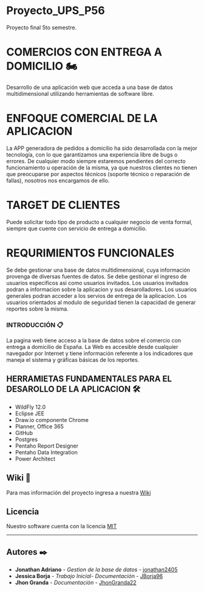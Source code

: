 # Proyecto_UPS_P56
Proyecto final 5to semestre.
# COMERCIOS CON ENTREGA A DOMICILIO 🏍️

Desarrollo de una aplicación web que acceda a una base de datos multidimensional utilizando herramientas de software libre.

# ENFOQUE COMERCIAL DE LA APLICACION 
La APP generadora de pedidos a domicilio ha sido desarrollada con la mejor tecnología, con lo que garantizamos una experiencia libre de bugs o errores. De cualquier modo siempre estaremos pendientes del correcto funcionamiento u operación de la misma, ya que nuestros clientes no tienen que preocuparse por aspectos técnicos (soporte técnico o reparación de fallas), nosotros nos encargamos de ello.

# TARGET DE CLIENTES
Puede solicitar todo tipo de producto a cualquier negocio de venta formal, siempre que cuente con servicio de entrega a domicilio.

# REQURIMIENTOS FUNCIONALES 
Se debe gestionar una base de datos multidimensional, cuya información provenga de diversas fuentes de datos. 
Se debe gestionar el ingreso de usuarios especificos asi como usuarios invitados.
Los usuarios invitados podran a informacion sobre la aplicacion y sus desarolladores.
Los usuarios generales podran acceder a los servios de entrega de la aplicacion.
Los usuarios orientados al modulo de seguridad tienen la capacidad de generar reportes sobre la misma.

### INTRODUCCIÓN 📋
La pagina web tiene acceso a la base de datos sobre el comercio con entrega a domicilio de España. La Web es accesible desde cualquier navegador por Internet y tiene información referente a los indicadores que maneja el sistema y gráficas básicas de los reportes.

## HERRAMIETAS FUNDAMENTALES PARA EL DESAROLLO DE LA APLICACION 🛠️
* WildFly 12.0
* Eclipse JEE
* Draw.io componente Chrome
* Planner, Office 365
* GitHub
* Postgres
* Pentaho Report Designer
* Pentaho Data Integration
* Power Architect

## Wiki 📖
Para mas información del proyecto ingresa a nuestra [Wiki](https://github.com/JBorja96/Proyecto_UPS_P56/wiki)

## Licencia
Nuestro software cuenta con la licencia [MIT](https://es.wikipedia.org/wiki/Licencia_MIT#:~:text=La%20licencia%20MIT%20es%20una,%2C%20Massachusetts%20Institute%20of%20Technology)

***

## Autores ✒️

* **Jonathan Adriano** - *Gestion de la base de datos* - [jonathan2405](https://github.com/jonathan2405)
* **Jessica Borja** - *Trabajo Inicial- Documentación* - [JBorja96](https://github.com/JBorja96)
* **Jhon Granda** - *Documentación* - [JhonGranda22](https://github.com/JhonGranda22)
